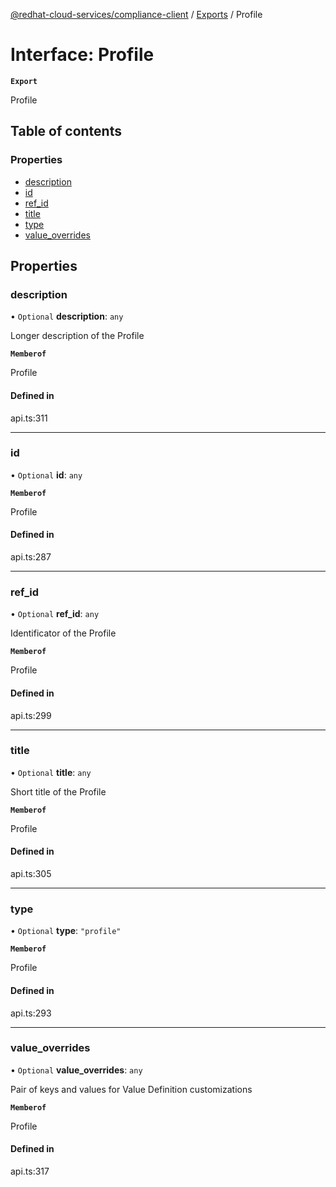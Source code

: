 [@redhat-cloud-services/compliance-client](../README.md) / [Exports](../modules.md) / Profile

# Interface: Profile

**`Export`**

Profile

## Table of contents

### Properties

- [description](Profile.md#description)
- [id](Profile.md#id)
- [ref\_id](Profile.md#ref_id)
- [title](Profile.md#title)
- [type](Profile.md#type)
- [value\_overrides](Profile.md#value_overrides)

## Properties

### description

• `Optional` **description**: `any`

Longer description of the Profile

**`Memberof`**

Profile

#### Defined in

api.ts:311

___

### id

• `Optional` **id**: `any`

**`Memberof`**

Profile

#### Defined in

api.ts:287

___

### ref\_id

• `Optional` **ref\_id**: `any`

Identificator of the Profile

**`Memberof`**

Profile

#### Defined in

api.ts:299

___

### title

• `Optional` **title**: `any`

Short title of the Profile

**`Memberof`**

Profile

#### Defined in

api.ts:305

___

### type

• `Optional` **type**: ``"profile"``

**`Memberof`**

Profile

#### Defined in

api.ts:293

___

### value\_overrides

• `Optional` **value\_overrides**: `any`

Pair of keys and values for Value Definition customizations

**`Memberof`**

Profile

#### Defined in

api.ts:317
